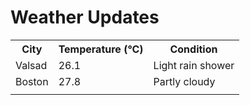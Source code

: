 # Weather Updates

<!-- WEATHER-UPDATE-START -->
<table><tr><th>City</th><th>Temperature (°C)</th><th>Condition</th></tr><tr><td>Valsad</td><td>26.1</td><td>Light rain shower</td></tr><tr><td>Boston</td><td>27.8</td><td>Partly cloudy</td></tr><tr><td></td><td></td><td></td></tr></table>
<!-- WEATHER-UPDATE-END -->
